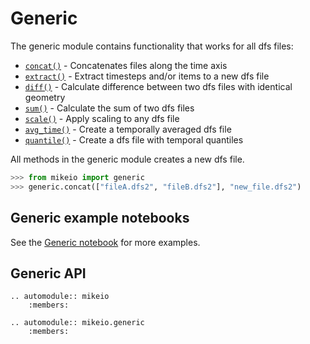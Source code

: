 # Generic

The generic module contains functionality that works for all dfs files: 

* [`concat()`](generic.concat) - Concatenates files along the time axis
* [`extract()`](generic.extract) - Extract timesteps and/or items to a new dfs file
* [`diff()`](generic.diff) - Calculate difference between two dfs files with identical geometry
* [`sum()`](generic.sum) - Calculate the sum of two dfs files
* [`scale()`](generic.scale) - Apply scaling to any dfs file
* [`avg_time()`](generic.avg_time) - Create a temporally averaged dfs file
* [`quantile()`](generic.quantile) - Create a dfs file with temporal quantiles



All methods in the generic module creates a new dfs file.

```python
>>> from mikeio import generic
>>> generic.concat(["fileA.dfs2", "fileB.dfs2"], "new_file.dfs2")
```
## Generic example notebooks

See the [Generic notebook](https://nbviewer.jupyter.org/github/DHI/mikeio/blob/main/notebooks/Generic.ipynb) for more examples.


## Generic API

```{eval-rst}
.. automodule:: mikeio
	:members:

.. automodule:: mikeio.generic
	:members:
```

